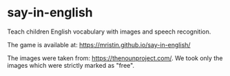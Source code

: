# say-in-english
Teach children English vocabulary with images and speech recognition.

The game is available at:
https://mristin.github.io/say-in-english/

The images were taken from: https://thenounproject.com/.
We took only the images which were strictly marked as "free".